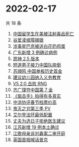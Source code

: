 # 2022-02-17

共 18 条

<!-- BEGIN -->
<!-- 最后更新时间 Thu Feb 17 2022 08:46:14 GMT+0800 (China Standard Time) -->

1. [中国留学生在美被注射毒品死亡](https://www.zhihu.com/search?q=中国留学生)
1. [谷爱凌坡障摘银](https://www.zhihu.com/search?q=谷爱凌)
1. [涉事星巴克被送白花扔鸡蛋](https://www.zhihu.com/search?q=星巴克)
1. [广东新增 3 例确诊病例](https://www.zhihu.com/search?q=广东疫情)
1. [原神 2.5 版本](https://www.zhihu.com/search?q=原神)
1. [短道男子接力中国队摔倒](https://www.zhihu.com/search?q=短道速滑)
1. [苏翊鸣 中国单板历史首金](https://www.zhihu.com/search?q=苏翊鸣)
1. [建议幼儿园纳入义务教育](https://www.zhihu.com/search?q=幼儿园纳入义务教育)
1. [V5 2:0 击败 RNG](https://www.zhihu.com/search?q=v5)
1. [齐广璞夺中国第 7 金](https://www.zhihu.com/search?q=齐广璞)
1. [《狙击手》拍得有多真实](https://www.zhihu.com/search?q=狙击手)
1. [中消协评春节档票价高](https://www.zhihu.com/search?q=春节档票价高)
1. [鬼灭之刃第三季 PV](https://www.zhihu.com/search?q=鬼灭之刃)
1. [艾尔登法环最低配置](https://www.zhihu.com/search?q=艾尔登法环)
1. [丈夫为选日子拒绝医生建议](https://www.zhihu.com/search?q=为选日子拒签字)
1. [江苏新增 19 例本土确诊](https://www.zhihu.com/search?q=江苏疫情)
1. [江歌母亲诉刘鑫案二审开庭](https://www.zhihu.com/search?q=江歌案)
1. [英国首相喊话普京](https://www.zhihu.com/search?q=英国首相)

<!-- END -->
